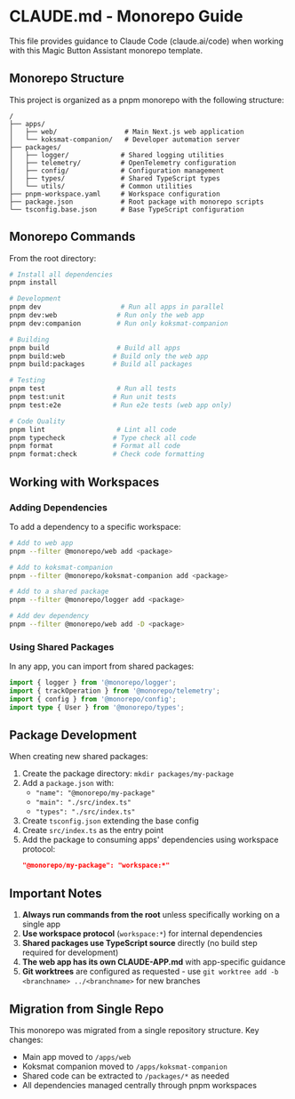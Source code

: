 # CLAUDE.md - Monorepo Guide

This file provides guidance to Claude Code (claude.ai/code) when working with this Magic Button Assistant monorepo template.

## Monorepo Structure

This project is organized as a pnpm monorepo with the following structure:

```
/
├── apps/
│   ├── web/                 # Main Next.js web application
│   └── koksmat-companion/   # Developer automation server
├── packages/
│   ├── logger/             # Shared logging utilities
│   ├── telemetry/          # OpenTelemetry configuration
│   ├── config/             # Configuration management
│   ├── types/              # Shared TypeScript types
│   └── utils/              # Common utilities
├── pnpm-workspace.yaml     # Workspace configuration
├── package.json            # Root package with monorepo scripts
└── tsconfig.base.json      # Base TypeScript configuration
```

## Monorepo Commands

From the root directory:

```bash
# Install all dependencies
pnpm install

# Development
pnpm dev                    # Run all apps in parallel
pnpm dev:web               # Run only the web app
pnpm dev:companion         # Run only koksmat-companion

# Building
pnpm build                 # Build all apps
pnpm build:web            # Build only the web app
pnpm build:packages       # Build all packages

# Testing
pnpm test                  # Run all tests
pnpm test:unit            # Run unit tests
pnpm test:e2e             # Run e2e tests (web app only)

# Code Quality
pnpm lint                  # Lint all code
pnpm typecheck            # Type check all code
pnpm format               # Format all code
pnpm format:check         # Check code formatting
```

## Working with Workspaces

### Adding Dependencies

To add a dependency to a specific workspace:

```bash
# Add to web app
pnpm --filter @monorepo/web add <package>

# Add to koksmat-companion
pnpm --filter @monorepo/koksmat-companion add <package>

# Add to a shared package
pnpm --filter @monorepo/logger add <package>

# Add dev dependency
pnpm --filter @monorepo/web add -D <package>
```

### Using Shared Packages

In any app, you can import from shared packages:

```typescript
import { logger } from '@monorepo/logger';
import { trackOperation } from '@monorepo/telemetry';
import { config } from '@monorepo/config';
import type { User } from '@monorepo/types';
```

## Package Development

When creating new shared packages:

1. Create the package directory: `mkdir packages/my-package`
2. Add a `package.json` with:
   - `"name": "@monorepo/my-package"`
   - `"main": "./src/index.ts"`
   - `"types": "./src/index.ts"`
3. Create `tsconfig.json` extending the base config
4. Create `src/index.ts` as the entry point
5. Add the package to consuming apps' dependencies using workspace protocol:
   ```json
   "@monorepo/my-package": "workspace:*"
   ```

## Important Notes

1. **Always run commands from the root** unless specifically working on a single app
2. **Use workspace protocol** (`workspace:*`) for internal dependencies
3. **Shared packages use TypeScript source** directly (no build step required for development)
4. **The web app has its own CLAUDE-APP.md** with app-specific guidance
5. **Git worktrees** are configured as requested - use `git worktree add -b <branchname> ../<branchname>` for new branches

## Migration from Single Repo

This monorepo was migrated from a single repository structure. Key changes:
- Main app moved to `/apps/web`
- Koksmat companion moved to `/apps/koksmat-companion`
- Shared code can be extracted to `/packages/*` as needed
- All dependencies managed centrally through pnpm workspaces